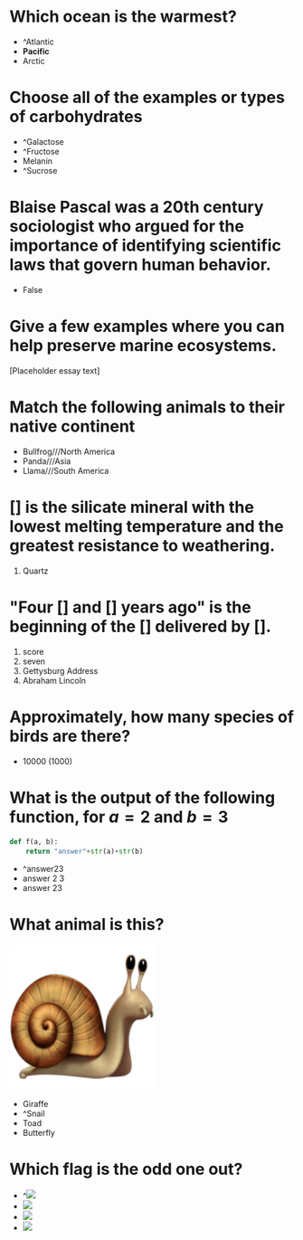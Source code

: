 # Which ocean is the warmest?

- ^Atlantic
- **Pacific**
- Arctic

# Choose all of the examples or types of carbohydrates

- ^Galactose
- ^Fructose
- Melanin
- ^Sucrose

# Blaise Pascal was a 20th century sociologist who argued for the importance of identifying scientific laws that govern human behavior.

- False

# Give a few examples where you can help preserve marine ecosystems. 
[Placeholder essay text]

# Match the following animals to their native continent

- Bullfrog///North America
- Panda///Asia
- Llama///South America

# [] is the silicate mineral with the lowest melting temperature and the greatest resistance to weathering.

1. Quartz

# "Four [] and [] years ago" is the beginning of the [] delivered by [].

1. score
2. seven
3. Gettysburg Address
4. Abraham Lincoln

# Approximately, how many species of birds are there?

- 10000 (1000)


# What is the output of the following function, for $a=2$ and $b=3$
```python
def f(a, b):
    return "answer"+str(a)+str(b)
```

- ^answer23
- answer 2 3 
- answer 23

# What animal is this? 
![](images/snail.png)

- Giraffe
- ^Snail
- Toad
- Butterfly

# Which flag is the odd one out?

- ^![](https://www.worldometers.info/img/flags/be-flag.gif)
- ![](https://www.worldometers.info/img/flags/bl-flag.gif)
- ![](https://www.worldometers.info/img/flags/br-flag.gif)
- ![](https://www.worldometers.info/img/flags/gy-flag.gif)

